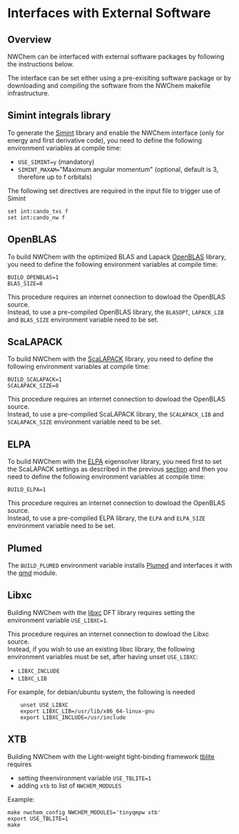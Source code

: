 # Interfaces with External Software

## Overview

NWChem can be interfaced with external software packages by following the instructions below.

The interface can be set either using a pre-exisiting software package or
by downloading and compiling the software from the NWChem makefile infrastructure.  

## Simint integrals library

To generate the [Simint](https://www.bennyp.org/research/simint/)
library and enable the NWChem interface (only for energy and first derivative code),
you need to define the following environment variables at compile time:  

  - `USE_SIMINT=y` (mandatory)
  - `SIMINT_MAXAM=`"Maximum angular momentum" (optional, default is 3, therefore up to f orbitals)

The following set directives are required in the input file to trigger use of Simint
```
set int:cando_txs f
set int:cando_nw f
```


## OpenBLAS

To build NWChem with the optimized BLAS and Lapack [OpenBLAS](https://github.com/xianyi/OpenBLAS) library,
you need to define the following environment variables at compile time:  
```
BUILD_OPENBLAS=1
BLAS_SIZE=8
```

This procedure requires an internet connection to dowload the OpenBLAS source.    
Instead, to use a pre-compiled OpenBLAS library, the `BLASOPT`, `LAPACK_LIB` and `BLAS_SIZE` environment variable need to be set.

## ScaLAPACK

To build NWChem with the [ScaLAPACK](https://github.com/Reference-ScaLAPACK/scalapack) library,
you need to define the following environment variables at compile time:  

```
BUILD_SCALAPACK=1
SCALAPACK_SIZE=8
```
This procedure requires an internet connection to dowload the OpenBLAS source.    
Instead, to use a pre-compiled ScaLAPACK library, the `SCALAPACK_LIB`  and `SCALAPACK_SIZE` environment variable need to be set.

## ELPA

To build NWChem with the [ELPA](https://gitlab.mpcdf.mpg.de/elpa/elpa) eigensolver library,
you need first to set the ScaLAPACK settings as described in the previous [section](#ScaLAPACK) and
then you need to define the following environment variables at compile time:  

```
BUILD_ELPA=1
```
This procedure requires an internet connection to dowload the OpenBLAS source.   
Instead, to use a pre-compiled ELPA library, the `ELPA`  and `ELPA_SIZE` environment variable need to be set.

## Plumed

The `BUILD_PLUMED` environment variable installs [Plumed](https://www.plumed.org/) and
interfaces it with the [qmd](Gaussian-Basis-AIMD.md) module.

## Libxc

Building NWChem with the [libxc](https://www.tddft.org/programs/libxc/) DFT library requires
setting the environment variable `USE_LIBXC=1`. 

This procedure requires an internet connection to dowload the Libxc source.   
Instead, if you wish to use an existing libxc library, the following environment variables must be set, after having unset `USE_LIBXC`:   

 * `LIBXC_INCLUDE`   
 * `LIBXC_LIB`     

For example, for debian/ubuntu system, the following is needed
```
    unset USE_LIBXC
    export LIBXC_LIB=/usr/lib/x86_64-linux-gnu
    export LIBXC_INCLUDE=/usr/include
```

## XTB

Building NWChem with the Light-weight tight-binding framework [tblite](https://tblite.readthedocs.io)
requires  

* setting theenvironment variable `USE_TBLITE=1`
* adding `xtb` to list of `NWCHEM_MODULES`

Example:
```
make nwchem_config NWCHEM_MODULES='tinyqmpw xtb'
export USE_TBLITE=1
make
```

